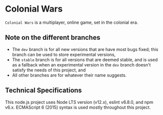 # Colonial Wars
``Colonial Wars`` is a multiplayer, online game, set in the colonial era.

## Note on the different branches
- The ``dev`` branch is for all new versions that are have most bugs fixed; this branch
can be used to store experimental versions,
- The ``stable`` branch is for all versions that are deemed stable, and is used as a
fallback when an experimental version in the ``dev`` branch doesn't satisfy the needs
of this project, and
- All other branches are for whatever their name suggests.
## Technical Specifications
This node.js project uses Node LTS version (v12.x), eslint v6.8.0, and npm v6.x.
ECMAScript 6 (2015) syntax is used mostly throughout this project.
